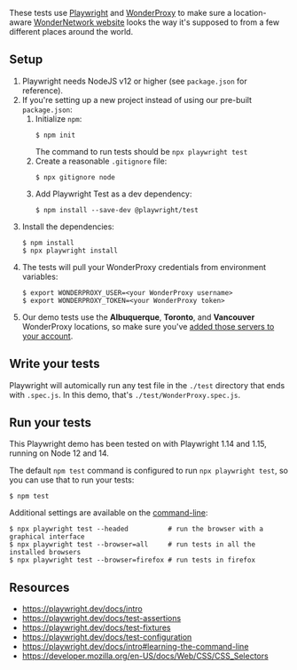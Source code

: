 These tests use [Playwright](https://playwright.dev) and
[WonderProxy](https://wonderproxy.com) to make sure a location-aware
[WonderNetwork website](https://wondernetwork.com/geotest) looks the way it's
supposed to from a few different places around the world.

## Setup

1. Playwright needs NodeJS v12 or higher (see `package.json` for reference).
2. If you're setting up a new project instead of using our
   pre-built `package.json`:
   1. Initialize `npm`:
      ```
      $ npm init
      ```
      The command to run tests should be `npx playwright test`
   2. Create a reasonable `.gitignore` file:
      ```
      $ npx gitignore node
      ```
   3. Add Playwright Test as a dev dependency:
      ```
      $ npm install --save-dev @playwright/test
      ```
3. Install the dependencies:
   ```
   $ npm install
   $ npx playwright install
   ```
4. The tests will pull your WonderProxy credentials from environment variables:
   ```
   $ export WONDERPROXY_USER=<your WonderProxy username>
   $ export WONDERPROXY_TOKEN=<your WonderProxy token>
   ```
5. Our demo tests use the **Albuquerque**, **Toronto**, and **Vancouver** WonderProxy
   locations, so make sure
   you've [added those servers to your account](https://wonderproxy.com/my/servers).

## Write your tests

Playwright will automically run any test file in the `./test` directory that
ends with `.spec.js`. In this demo, that's `./test/WonderProxy.spec.js`.

## Run your tests

This Playwright demo has been tested on with Playwright 1.14 and 1.15, running
on Node 12 and 14.

The default `npm test` command is configured to run `npx playwright test`, so
you can use that to run your tests:

```
$ npm test
```

Additional settings are available on
the [command-line](https://playwright.dev/docs/intro#learning-the-command-line):

```
$ npx playwright test --headed          # run the browser with a graphical interface
$ npx playwright test --browser=all     # run tests in all the installed browsers
$ npx playwright test --browser=firefox # run tests in firefox
```

## Resources

* https://playwright.dev/docs/intro
* https://playwright.dev/docs/test-assertions
* https://playwright.dev/docs/test-fixtures
* https://playwright.dev/docs/test-configuration
* https://playwright.dev/docs/intro#learning-the-command-line
* https://developer.mozilla.org/en-US/docs/Web/CSS/CSS_Selectors
